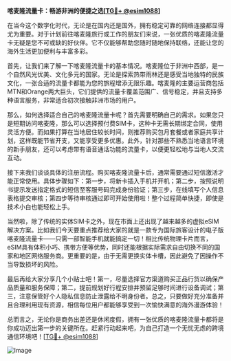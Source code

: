 **喀麦隆流量卡：畅游非洲的便捷之选[[TG💪+ @esim1088](https://t.me/s/esim1088)]**

在当今这个数字化时代，无论是在国内还是国外，拥有稳定可靠的网络连接都显得尤为重要。对于计划前往喀麦隆旅行或工作的朋友们来说，一张优质的喀麦隆流量卡无疑是您不可或缺的好伙伴。它不仅能够帮助您随时随地保持联络，还能让您的海外生活更加便利与丰富多彩。

首先，让我们来了解一下喀麦隆流量卡的基本情况。喀麦隆位于非洲中西部，是一个自然风光优美、文化多元的国家。无论是探索热带雨林还是感受当地独特的民族文化，一张合适的流量卡都能为您的旅程增添无限乐趣。喀麦隆的主要运营商包括MTN和Orange两大巨头，它们提供的流量卡覆盖范围广、信号稳定，并且支持多种语言服务，非常适合初次接触非洲市场的用户。

那么，如何选择适合自己的喀麦隆流量卡呢？首先需要明确自己的需求。如果您只是短期访问喀麦隆，那么可以选择预付费SIM卡，这种卡无需长期绑定合同，使用灵活方便。而如果打算在当地居住较长时间，则推荐购买包月套餐或者家庭共享计划，这样既能节省开支，又能享受更多优惠。此外，针对那些不熟悉当地语言环境的新手朋友，还可以考虑带有语音通话功能的流量卡，以便更轻松地与当地人交流互动。

接下来我们谈谈具体的注册流程。购买喀麦隆流量卡后，通常需要通过短信激活才能正常使用。具体步骤如下：第一步，将新卡插入手机并开机；第二步，按照说明书提示发送指定格式的短信至客服号码完成身份验证；第三步，在线填写个人信息表格提交审核；第四步等待审核通过即可开始使用啦！整个过程简单快捷，即使是技术小白也能轻松上手。

当然啦，除了传统的实体SIM卡之外，现在市面上还出现了越来越多的虚拟eSIM解决方案。比如我们今天要重点推荐给大家的就是一款专为国际旅客设计的电子版喀麦隆流量卡——只需一部智能手机就能搞定一切！相比传统物理卡片而言，eSIM具有体积小巧、携带方便等优势，同时还能根据实际需求自由切换不同的国家和地区网络服务商。更重要的是，由于无需更换实体卡槽，因此避免了因操作不当导致损坏的风险。

最后再给大家分享几个小贴士吧！第一，尽量选择官方渠道购买正品行货以确保产品质量和服务保障；第二，提前规划好行程安排并预留足够时间进行设备调试；第三，注意保管好个人隐私信息防止泄露给不明身份者。总之，只要做好充分准备并且合理利用现有资源，相信每位用户都能够享受到一次愉快满意的海外漫游体验！

总而言之，无论你是商务出差还是休闲度假，拥有一张优质的喀麦隆流量卡都将是你成功迈出第一步的关键所在。赶紧行动起来吧，为自己打造一个无忧无虑的跨境通信环境吧！[[TG💪+ @esim1088](https://t.me/s/esim1088)] 

![Image](https://i.postimg.cc/4NQfJmqS/Snipaste-2025-05-13-00-14-12.png)